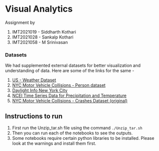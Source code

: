 # Visual Analytics

Assignment by 
1) IMT2021019 - Siddharth Kothari
2) IMT2021028 - Sankalp Kothari
3) IMT2021058 - M Srinivasan

### Datasets

We had supplemented external datasets for better visualization and understanding of data. Here are some of the links for the same - 

1. [US - Weather Dataset](https://www.kaggle.com/datasets/sobhanmoosavi/us-weather-events/)
2. [NYC Motor Vehicle Collisions - Person dataset](https://data.cityofnewyork.us/Public-Safety/Motor-Vehicle-Collisions-Person/f55k-p6yu/data)
3. [Daylight Info New York City](https://aa.usno.navy.mil/data/Dur_OneYear)
4. [NCEI Time Series Data for Precipitation and Temperature](https://www.ncei.noaa.gov/access/monitoring/climate-at-a-glance/city/time-series/USW00014732/tavg/all/1/2012-2019?base_prd=true&begbaseyear=1991&endbaseyear=2020)
5. [NYC Motor Vehicle Collisions - Crashes Dataset (original)](https://catalog.data.gov/dataset/motor-vehicle-collisions-crashes)

## Instructions to run
1. First run the Unzip_tar.sh file using the command
```./Unzip_tar.sh```
2. Then you can run each of the notebooks to see the outputs.
3. Some notebooks require certain python libraries to be installed. Please look at the warnings and install them first.

